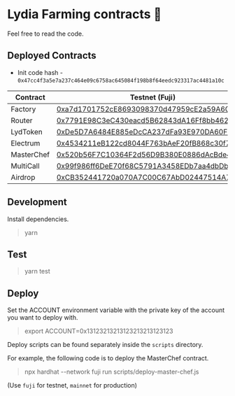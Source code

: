 # Lydia Farming contracts 🦁

Feel free to read the code.

## Deployed Contracts

- Init code hash - `0x47cc4f3a5e7a237c464e09c6758ac645084f198b8f64eedc923317ac4481a10c`


|	Contract	    |	Testnet (Fuji)	                            |	Mainnet	                                    |
|	------------	|	------------	                            |	------------                                |
|   Factory     	|   [0xa7d1701752cE8693098370d47959cE2a59A605b7](https://cchain.explorer.avax-test.network/address/0xa7d1701752cE8693098370d47959cE2a59A605b7)  |   [0xe0C1bb6DF4851feEEdc3E14Bd509FEAF428f7655](https://cchain.explorer.avax.network/address/0xe0C1bb6DF4851feEEdc3E14Bd509FEAF428f7655)  |
|   Router       	|   [0x7791E98C3eC430eacd5B62843dA16Ff8bb462FB2](https://cchain.explorer.avax-test.network/address/0x7791E98C3eC430eacd5B62843dA16Ff8bb462FB2)  |   [0xA52aBE4676dbfd04Df42eF7755F01A3c41f28D27](https://cchain.explorer.avax.network/address/0xA52aBE4676dbfd04Df42eF7755F01A3c41f28D27)  |
|   LydToken     	|   [0xDe5D7A6484E885eDcCA237dFa93E970DA60F74Db](https://cchain.explorer.avax-test.network/address/0xDe5D7A6484E885eDcCA237dFa93E970DA60F74Db)  |   [0x4C9B4E1AC6F24CdE3660D5E4Ef1eBF77C710C084](https://cchain.explorer.avax.network/address/0x4C9B4E1AC6F24CdE3660D5E4Ef1eBF77C710C084)  |
|   Electrum        |   [0x4534211eB122cd8044F763bAeF20fB868c30f772](https://cchain.explorer.avax-test.network/address/0x4534211eB122cd8044F763bAeF20fB868c30f772)  |   [0x814409AbbC142fa5824C034d564D8D738b20cD51](https://cchain.explorer.avax.network/address/0x814409AbbC142fa5824C034d564D8D738b20cD51)  |
|   MasterChef     	|   [0x520b56F7C10364F2d56D9B380E0886dAcBde4e1c](https://cchain.explorer.avax-test.network/address/0x520b56F7C10364F2d56D9B380E0886dAcBde4e1c)  |   [0xFb26525B14048B7BB1F3794F6129176195Db7766](https://cchain.explorer.avax.network/address/0xFb26525B14048B7BB1F3794F6129176195Db7766)  |
|   MultiCall     	|   [0x99f986ff6DeE70f68C5791A3458EDb7aa4dbDb2a](https://cchain.explorer.avax-test.network/address/0x99f986ff6DeE70f68C5791A3458EDb7aa4dbDb2a)  |   [0x98e2060F672FD1656a07bc12D7253b5e41bF3876](https://cchain.explorer.avax.network/address/0x98e2060F672FD1656a07bc12D7253b5e41bF3876)  |
|   Airdrop     	|   [0xCB352441720a070A7C00C67AbD02447514A7173A](https://cchain.explorer.avax-test.network/address/0xCB352441720a070A7C00C67AbD02447514A7173A)  |   [0x2e00De8fa96056486eDf668136dC9dD50E1Dc4a7](https://cchain.explorer.avax.network/address/0x2e00De8fa96056486eDf668136dC9dD50E1Dc4a7)  |

## Development

Install dependencies.

> yarn

## Test

> yarn test

## Deploy

Set the ACCOUNT environment variable with the private key of the account you want to deploy with.

> export ACCOUNT=0x13123213213123213213123123

Deploy scripts can be found separately inside the `scripts` directory.

For example, the following code is to deploy the MasterChef contract.

> npx hardhat --network fuji run scripts/deploy-master-chef.js

(Use `fuji` for testnet, `mainnet` for production)
